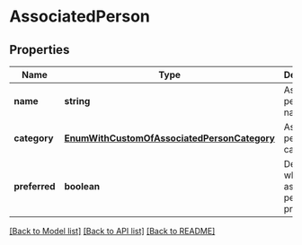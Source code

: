 # AssociatedPerson

## Properties
Name | Type | Description | Notes
------------ | ------------- | ------------- | -------------
**name** | **string** | Associated person's name.              | [optional] [default to undefined]
**category** | [**EnumWithCustomOfAssociatedPersonCategory**](EnumWithCustomOfAssociatedPersonCategory.md) | Associated person's category.              | [optional] [default to undefined]
**preferred** | **boolean** | Defines whether associated person is preferred.              | [default to undefined]



[[Back to Model list]](README.md#documentation-for-models) [[Back to API list]](README.md#documentation-for-api-endpoints) [[Back to README]](README.md)
